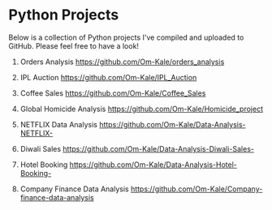 # Python Projects
Below is a collection of Python projects I've compiled and uploaded to GitHub. Please feel free to have a look!

1) Orders Analysis  https://github.com/Om-Kale/orders_analysis
   
2) IPL Auction https://github.com/Om-Kale/IPL_Auction
   
3) Coffee Sales  https://github.com/Om-Kale/Coffee_Sales
   
4) Global Homicide Analysis  https://github.com/Om-Kale/Homicide_project
   
5) NETFLIX Data Analysis  https://github.com/Om-Kale/Data-Analysis-NETFLIX-
    
6) Diwali Sales  https://github.com/Om-Kale/Data-Analysis-Diwali-Sales-
    
7) Hotel Booking https://github.com/Om-Kale/Data-Analysis-Hotel-Booking-

8) Company Finance Data Analysis  https://github.com/Om-Kale/Company-finance-data-analysis
